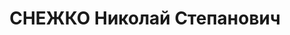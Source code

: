 ---
title: СНЕЖКО Николай Степанович
description: "Род. в 1902, Минская губ., мест. Ново-Свержень, белорус, обр.: высшее,\
  \ б/п. Проживал: Москва, ул. Усачева, д. 29, корп. 3, кв. 145. Инженер-технолог\
  \ в Московском союзном тресте спиртовой и водочной промышленности. \n  Арестован\
  \ 20.02.1937. Обв. в участии в антисоветской террористической группе. Приговор:\
  \ ВК ВС СССР, 02.11.1937 – ВМН. Расстрелян 02.11.1937, г.Москва. \n  Реабилитирован\
  \ ВК ВС СССР 05.11.1957"
---
